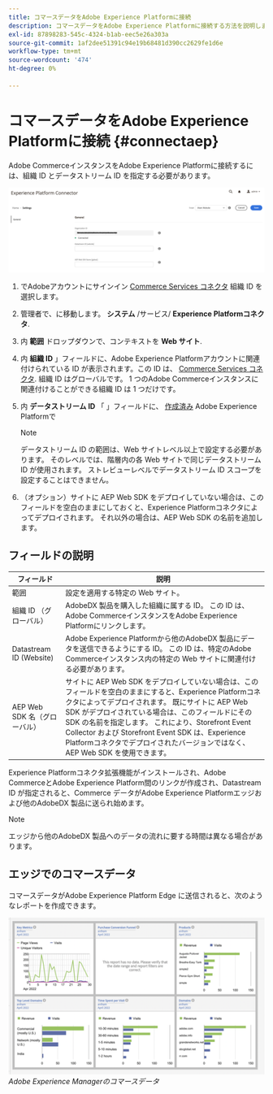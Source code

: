 ```yaml
---
title: コマースデータをAdobe Experience Platformに接続
description: コマースデータをAdobe Experience Platformに接続する方法を説明します。
exl-id: 87898283-545c-4324-b1ab-eec5e26a303a
source-git-commit: 1af2dee51391c94e19b68481d390cc2629fe1d6e
workflow-type: tm+mt
source-wordcount: '474'
ht-degree: 0%

---
```


# コマースデータをAdobe Experience Platformに接続 {#connectaep}

Adobe CommerceインスタンスをAdobe Experience Platformに接続するには、組織 ID とデータストリーム ID を指定する必要があります。

![Experience Platformコネクタの設定](assets/epc-config.png)

1. でAdobeアカウントにサインイン [Commerce Services コネクタ](../landing/saas.md#organizationid) 組織 ID を選択します。

1. 管理者で、に移動します。 **システム** /サービス/ **Experience Platformコネクタ**.

1. 内 **範囲** ドロップダウンで、コンテキストを **Web サイト**.

1. 内 **組織 ID** 」フィールドに、Adobe Experience Platformアカウントに関連付けられている ID が表示されます。この ID は、 [Commerce Services コネクタ](../landing/saas.md#organizationid). 組織 ID はグローバルです。 1 つのAdobe Commerceインスタンスに関連付けることができる組織 ID は 1 つだけです。

1. 内 **データストリーム ID** 「 」フィールドに、 [作成済み](https://experienceleague.adobe.com/docs/experience-platform/edge/datastreams/overview.html#create) Adobe Experience Platformで

   >[!NOTE]
   >
   >データストリーム ID の範囲は、Web サイトレベル以上で設定する必要があります。 そのレベルでは、階層内の各 Web サイトで同じデータストリーム ID が使用されます。 ストレビューレベルでデータストリーム ID スコープを設定することはできません。

1. （オプション）サイトに AEP Web SDK をデプロイしていない場合は、このフィールドを空白のままにしておくと、Experience Platformコネクタによってデプロイされます。 それ以外の場合は、AEP Web SDK の名前を追加します。

## フィールドの説明

| フィールド | 説明 |
|--- |--- |
| 範囲 | 設定を適用する特定の Web サイト。 |
| 組織 ID （グローバル） | AdobeDX 製品を購入した組織に属する ID。 この ID は、Adobe CommerceインスタンスをAdobe Experience Platformにリンクします。 |
| Datastream ID (Website) | Adobe Experience Platformから他のAdobeDX 製品にデータを送信できるようにする ID。 この ID は、特定のAdobe Commerceインスタンス内の特定の Web サイトに関連付ける必要があります。 |
| AEP Web SDK 名（グローバル） | サイトに AEP Web SDK をデプロイしていない場合は、このフィールドを空白のままにすると、Experience Platformコネクタによってデプロイされます。 既にサイトに AEP Web SDK がデプロイされている場合は、このフィールドにその SDK の名前を指定します。 これにより、Storefront Event Collector および Storefront Event SDK は、Experience Platformコネクタでデプロイされたバージョンではなく、AEP Web SDK を使用できます。 |

Experience Platformコネクタ拡張機能がインストールされ、Adobe CommerceとAdobe Experience Platform間のリンクが作成され、Datastream ID が指定されると、Commerce データがAdobe Experience Platformエッジおよび他のAdobeDX 製品に送られ始めます。

>[!NOTE]
>
> エッジから他のAdobeDX 製品へのデータの流れに要する時間は異なる場合があります。

## エッジでのコマースデータ

コマースデータがAdobe Experience Platform Edge に送信されると、次のようなレポートを作成できます。

![Adobe Experience Managerのコマースデータ](assets/aem-data-1.png)
_Adobe Experience Managerのコマースデータ_
